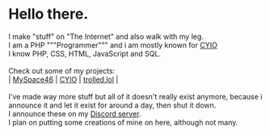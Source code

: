 <h1>Hello there.</h1>
I make "stuff" on "The Internet" and also walk with my leg.<br>
I am a PHP """Programmer""" and i am mostly known for <a href="https://coveryourselfinoil.com">CYIO</a><br>
I know PHP, CSS, HTML, JavaScript and SQL.<br><br>
Check out some of my projects:<br> | 
<a href="https://myspace.f46n.org">MySpace46</a> | 
<a href="https://coveryourselfinoil.com">CYIO</a> | 
<a href="https://trolled.lol">trolled.lol</a> | <br><br>
I've made way more stuff but all of it doesn't really exist anymore, because i announce it and let it exist for around a day, then shut it down.<br>
I announce these on my <a href="https://discord.gg/trollface">Discord server</a>.<br>
I plan on putting some creations of mine on here, although not many.
